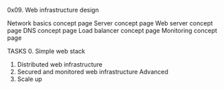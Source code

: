 0x09. Web infrastructure design

Network basics concept page
Server concept page
Web server concept page
DNS concept page
Load balancer concept page
Monitoring concept page

TASKS
0. Simple web stack
1. Distributed web infrastructure
2. Secured and monitored web infrastructure
Advanced
3. Scale up

